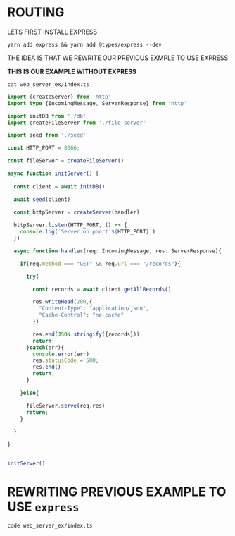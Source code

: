# ROUTING

LETS FIRST INSTALL EXPRESS

```
yarn add express && yarn add @types/express --dev
```

THE IDEA IS THAT WE REWRITE OUR PREVIOUS EXMPLE TO USE EXPRESS

**THIS IS OUR EXAMPLE WITHOUT EXPRESS**

```
cat web_server_ex/index.ts
```

```ts
import {createServer} from 'http'
import type {IncomingMessage, ServerResponse} from 'http'

import initDB from './db'
import createFileServer from './file-server'

import seed from './seed'

const HTTP_PORT = 8066;

const fileServer = createFileServer()

async function initServer() {
  
  const client = await initDB()

  await seed(client)

  const httpServer = createServer(handler)
  
  httpServer.listen(HTTP_PORT, () => {
    console.log(`Server on poort ${HTTP_PORT}`)
  })

  async function handler(req: IncomingMessage, res: ServerResponse){

    if(req.method === "GET" && req.url === "/records"){

      try{

        const records = await client.getAllRecords()

        res.writeHead(200,{
          "Content-Type": "application/json",
          "Cache-Control": "no-cache"
        })

        res.end(JSON.stringify({records}))
        return;
      }catch(err){
        console.error(err)
        res.statusCode = 500;
        res.end()
        return;
      }

    }else{

      fileServer.serve(req,res)
      return;
    }
    
  }

}


initServer()
```

# REWRITING PREVIOUS EXAMPLE TO USE `express`

```
code web_server_ex/index.ts
```

```ts

```
